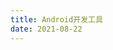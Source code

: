 ```yaml
---
title: Android开发工具
date: 2021-08-22
---
```

<tools-grid>

<tools-index
cover='https://github.com/barry-ran/QtScrcpy/blob/master/screenshot/win.png'
name='QtScrcpy'
desc='QtScrcpy可以通过USB(或通过TCP/IP)连接Android设备，并进行显示和控制。不需要root权限。'
website='https://github.com/barry-ran/QtScrcpy'
:links =" [
{type: 'mac', url: 'https://qiniu.wuchuheng.com/picgo/QtScrcpy-mac-x64-v1.6.0.dmg'},
]"
/>

</tools-grid>
